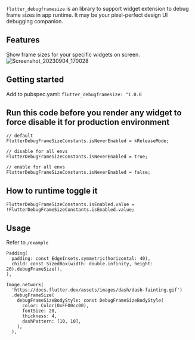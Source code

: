 `flutter_debugframesize` is an library to support widget extension to debug frame sizes in app runtime.  It may be your pixel-perfect design UI debugging companion.

## Features

Show frame sizes for your specific widgets on screen.
![Screenshot_20230904_170028](https://github.com/VansonLeung/Flutter-DebugFrameSize/assets/1129695/91801e08-cc2d-4819-bbc7-912984406a34)

## Getting started

Add to pubspec.yaml: `flutter_debugframesize: ^1.0.0`


## Run this code before you render any widget to force disable it for production environment
```
// default
FlutterDebugFrameSizeConstants.isNeverEnabled = kReleaseMode;

// disable for all envs
FlutterDebugFrameSizeConstants.isNeverEnabled = true;

// enable for all envs
FlutterDebugFrameSizeConstants.isNeverEnabled = false;
```


## How to runtime toggle it
```
FlutterDebugFrameSizeConstants.isEnabled.value = !FlutterDebugFrameSizeConstants.isEnabled.value;
```



## Usage

Refer to `/example`

```
Padding(
  padding: const EdgeInsets.symmetric(horizontal: 40),
  child: const SizedBox(width: double.infinity, height: 20).debugFrameSize(),
),
```

```
Image.network(
  'https://docs.flutter.dev/assets/images/dash/dash-fainting.gif')
  .debugFrameSize(
    debugFrameSizeBodyStyle: const DebugFrameSizeBodyStyle(
      color: Color(0xFF00cc00),
      fontSize: 20,
      thickness: 4,
      dashPattern: [10, 10],
    ),
  ),
```

